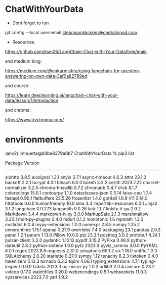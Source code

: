 # ChatWithYourData


* Dont forget to run

git config --local user.email steampunkkraken@cephalopod.com

* Resources:




https://github.com/ksm26/LangChain-Chat-with-Your-Data/tree/main

and medium blog:


https://medium.com/@onkarmishra/using-langchain-for-question-answering-on-own-data-3af0a82789ed


and course:


https://learn.deeplearning.ai/langchain-chat-with-your-data/lesson/1/introduction

and chroma:


https://www.trychroma.com/



# environments


(env2) jmhuerta@b0be8379a8b7 ChatWithYourData % pip3  list


Package             Version
------------------- ---------
aiohttp             3.8.5
aiosignal           1.3.1
anyio               3.7.1
async-timeout       4.0.3
attrs               23.1.0
backoff             2.2.1
bcrypt              4.0.1
bleach              6.0.0
bokeh               3.2.2
certifi             2023.7.22
charset-normalizer  3.2.0
chroma-hnswlib      0.7.2
chromadb            0.4.7
click               8.1.7
coloredlogs         15.0.1
contourpy           1.1.0
dataclasses-json    0.5.14
faiss-cpu           1.7.4
fastapi             0.99.1
flatbuffers         23.5.26
frozenlist          1.4.0
gpt4all             1.0.9
h11                 0.14.0
httptools           0.6.0
humanfriendly       10.0
idna                3.4
importlib-resources 6.0.1
Jinja2              3.1.2
langchain           0.0.273
langsmith           0.0.26
lark                1.1.7
linkify-it-py       2.0.2
Markdown            3.4.4
markdown-it-py      3.0.0
MarkupSafe          2.1.3
marshmallow         3.20.1
mdit-py-plugins     0.4.0
mdurl               0.1.2
monotonic           1.6
mpmath              1.3.0
multidict           6.0.4
mypy-extensions     1.0.0
numexpr             2.8.5
numpy               1.25.2
onnxruntime         1.15.1
openai              0.27.9
overrides           7.4.0
packaging           23.1
pandas              2.0.3
panel               1.2.1
param               1.13.0
Pillow              10.0.0
pip                 23.2.1
posthog             3.0.2
protobuf            4.24.1
pulsar-client       3.2.0
pydantic            1.10.12
pypdf               3.15.2
PyPika              0.48.9
python-dateutil     2.8.2
python-dotenv       1.0.0
pytz                2023.3
pyviz_comms         3.0.0
PyYAML              6.0.1
regex               2023.8.8
requests            2.31.0
setuptools          68.1.2
six                 1.16.0
sniffio             1.3.0
SQLAlchemy          2.0.20
starlette           0.27.0
sympy               1.12
tenacity            8.2.3
tiktoken            0.4.0
tokenizers          0.13.3
tornado             6.3.3
tqdm                4.66.1
typing_extensions   4.7.1
typing-inspect      0.9.0
tzdata              2023.3
uc-micro-py         1.0.2
urllib3             2.0.4
uvicorn             0.23.2
uvloop              0.17.0
watchfiles          0.20.0
webencodings        0.5.1
websockets          11.0.3
xyzservices         2023.7.0
yarl                1.9.2
